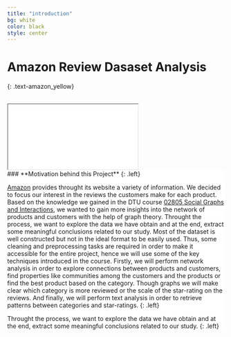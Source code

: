 ```yaml
---
title: "introduction"
bg: white
color: black
style: center
---
```

# **Amazon Review Dasaset Analysis**
{: .text-amazon_yellow}

<br>

<div class="icontain"><iframe src="//www.youtube.com/embed/jjW9it2lBFs"></iframe></div>

<div style="background-color:white">
### **Motivation behind this Project**
{: .left}

[Amazon](http://www.amazon.com) provides throught its website a variety of information. We decided to focus our interest in the reviews the customers make for each product. Based on the knowledge we gained in the DTU course [02805 Social Graphs and Interactions](http://kurser.dtu.dk/course/02805), we wanted to gain more insights into
the network of products and customers with the help of graph theory. Throught the process, we want to explore the data we have obtain and at the end, extract some meaningful conclusions related to our study. Most of the dataset is well constructed but not in the ideal format to be easily used. Thus, some cleaning and preprocessing tasks are required in order to make it accessible for the entire project, hence we will use some of the key techniques introduced in the course. Firstly, we will perform network analysis in order to explore connections between products and customers, find properties like communities among the customers and the products or find the best product based on the category. Though graphs we will make clear which category is more reviewed or the scale of the star-rating on the reviews. And finally, we will perform text analysis in order to retrieve patterns between categories and star-ratings.
{: .left}

Throught the process, we want to explore the data we have obtain and at the end, extract some meaningful conclusions related to our study.
{: .left}
</div>